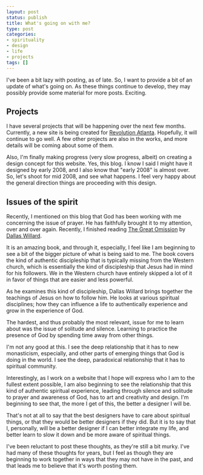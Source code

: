 ```yaml
---
layout: post
status: publish
title: What's going on with me?
type: post
categories:
- spirituality
- design
- life
- projects
tags: []
---
```

I've been a bit lazy with posting, as of late. So, I want to provide a bit of an update of what's going on. As these things continue to develop, they may possibly provide some material for more posts. Exciting.
<h2>Projects</h2>
I have several projects that will be happening over the next few months. Currently, a new site is being created for <a href="http://www.revolutionatlanta.com/">Revolution Atlanta</a>. Hopefully, it will continue to go well. A few other projects are also in the works, and more details will be coming about some of them.

Also, I'm finally making progress (very slow progress, albeit) on creating a design concept for this website. Yes, this blog. I know I said I might have it designed by early 2008, and I also know that "early 2008" is almost over. So, let's shoot for mid 2008, and see what happens. I feel very happy about the general direction things are proceeding with this design.
<h2>Issues of the spirit</h2>
Recently, I mentioned on this blog that God has been working with me concerning the issue of prayer. He has faithfully brought it to my attention, over and over again. Recently, I finished reading <a href="http://www.amazon.com/gp/redirect.html?ie=UTF8&amp;location=http%3A%2F%2Fwww.amazon.com%2FGreat-Omission-Reclaiming-Essential-Discipleship%2Fdp%2F0060882433%3Fie%3DUTF8%26s%3Dbooks%26qid%3D1204292008%26sr%3D8-1&amp;tag=jonathanstega-20&amp;linkCode=ur2&amp;camp=1789&amp;creative=9325">The Great Omission</a> by <a href="http://www.dwillard.org/">Dallas Willard</a>.

It is an amazing book, and through it, especially, I feel like I am beginning to see a bit of the bigger picture of what is being said to me. The book covers the kind of authentic discipleship that is typically missing from the Western church, which is essentially the kind of discipleship that Jesus had in mind for his followers. We in the Western church have entirely skipped a lot of it in favor of things that are easier and less powerful.

As he examines this kind of discipleship, Dallas Willard brings together the teachings of Jesus on how to follow him. He looks at various spiritual disciplines; how they can influence a life to authentically experience and grow in the experience of God.

The hardest, and thus probably the most relevant, issue for me to learn about was the issue of solitude and silence. Learning to practice the presence of God by spending time away from other things.

I'm not any good at this. I see the deep relationship that it has to new monasticism, especially, and other parts of emerging things that God is doing in the world. I see the deep, paradoxical relationship that it has to spiritual community.

Interestingly, as I work on a website that I hope will express who I am to the fullest extent possible, I am also beginning to see the relationship that this kind of authentic spiritual experience, leading through silence and solitude to prayer and awareness of God, has to art and creativity and design. I'm beginning to see that, the more I get of this, the better a designer I will be.

That's not at all to say that the best designers have to care about spiritual things, or that they would be better designers if they did. But it is to say that I, personally, will be a better designer if I can better integrate my life, and better learn to slow it down and be more aware of spiritual things.

I've been reluctant to post these thoughts, as they're still a bit murky. I've had many of these thoughts for years, but I feel as though they are beginning to work together in ways that they may not have in the past, and that leads me to believe that it's worth posting them.
